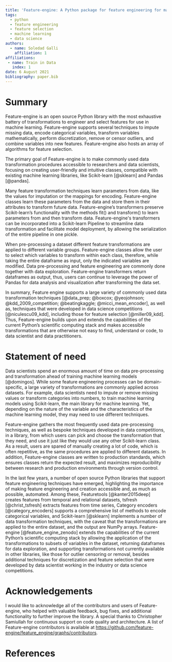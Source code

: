 ```yaml
---
title: 'Feature-engine: A Python package for feature engineering for machine learning'
tags:
  - python
  - feature engineering
  - feature selection
  - machine learning
  - data science
authors:
  - name: Soledad Galli
    affiliation: 1
affiliations:
 - name: Train in Data
   index: 1
date: 6 August 2021
bibliography: paper.bib
---
```


# Summary

Feature-engine is an open source Python library with the most exhaustive battery of 
transformations to engineer and select features for use in machine learning. Feature-engine 
supports several techniques to impute missing data, encode categorical variables, transform 
variables mathematically, perform discretization, remove or censor outliers, and combine 
variables into new features. Feature-engine also hosts an array of algorithms for feature 
selection.

The primary goal of Feature-engine is to make commonly used data transformation procedures 
accessible to researchers and data scientists, focusing on creating user-friendly and 
intuitive classes, compatible with existing machine learning libraries, like Scikit-learn 
[@sklearn] and Pandas [@pandas].

Many feature transformation techniques learn parameters from data, like the values for 
imputation or the mappings for encoding. Feature-engine classes learn these parameters 
from the data and store them in their attributes to transform future data. Feature-engine’s 
transformers preserve Scikit-learn’s functionality with the methods fit() and transform() 
to learn parameters from and then transform data. Feature-engine's transformers can be 
incorporated into a Scikit-learn Pipeline to streamline data transformation and facilitate 
model deployment, by allowing the serialization of the entire pipeline in one pickle.

When pre-processing a dataset different feature transformations are applied to different 
variable groups. Feature-engine classes allow the user to select which variables to transform 
within each class, therefore, while taking the entire dataframe as input, only the indicated 
variables are modified. Data pre-processing and feature engineering are commonly done 
together with data exploration. Feature-engine transformers return dataframes as output, 
thus, users can continue to leverage the power of Pandas for data analysis and visualization 
after transforming the data set.

In summary, Feature engine supports a large variety of commonly used data transformation 
techniques [@data_prep; @boxcox; @yeojohnson; @kdd_2009_competition; 
@beatingkaggle; @micci_mean_encoder], as well as, techniques that were developed 
in data science competitions [@niculescu09_kdd], including those for feature selection 
[@miller09_kdd]. Thus, Feature-engine builds upon and extends the capabilities of the 
current Python’s scientific computing stack and makes accessible transformations that are 
otherwise not easy to find, understand or code, to data scientist and data practitioners.



# Statement of need

Data scientists spend an enormous amount of time on data pre-processing and transformation 
ahead of training machine learning models [@domingos]. While some feature engineering 
processes can be domain-specific, a large variety of transformations are commonly applied 
across datasets. For example, data scientists need to impute or remove missing values or 
transform categories into numbers, to train machine learning models using Scikit-learn, 
the main library for machine learning. Yet, depending on the nature of the variable and 
the characteristics of the machine learning model, they may need to use different techniques. 

Feature-engine gathers the most frequently used data pre-processing techniques, as well as 
bespoke techniques developed in data competitions, in a library, from which users can pick 
and choose the transformation that they need, and use it just like they would use any other 
Scikit-learn class. As a result, users are spared of manually creating a lot of code, which 
is often repetitive, as the same procedures are applied to different datasets. In addition, 
Feature-engine classes are written to production standards, which ensures classes return 
the expected result, and maximizes reproducibility between research and production 
environments through version control.

In the last few years, a number of open source Python libraries that support feature 
engineering techniques have emerged, highlighting the importance of making feature 
engineering and creation accessible and, as much as possible, automated. Among these, 
Featuretools [@kanter2015deep] creates features from temporal and relational datasets, 
tsfresh [@christ_tsfresh] extracts features from time series, Category encoders 
[@category_encoders] supports a comprehensive list of methods to encode categorical 
variables, and Scikit-learn [@sklearn] implements a number of data transformation 
techniques, with the caveat that the transformations are applied to the entire dataset, 
and the output are NumPy arrays. Feature-engine [@feature_engine_zenodo] extends the 
capabilities of the current Python’s scientific computing stack by allowing the application 
of the transformations to subsets of variables in the dataset, returning dataframes for 
data exploration, and supporting transformations not currently available in other 
libraries, like those for outlier censoring or removal, besides additional techniques for 
discretization and feature selection that were developed by data scientist working in the 
industry or data science competitions.


# Acknowledgements

I would like to acknowledge all of the contributors and users of Feature-engine, who helped 
with valuable feedback, bug fixes, and additional functionality to further improve the library. 
A special thanks to Christopher Samiullah for continuous support on code quality and 
architecture. A list of  Feature-engine contributors is available at 
https://github.com/feature-engine/feature_engine/graphs/contributors.

# References